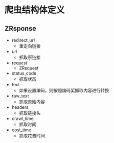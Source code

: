 
爬虫结构体定义
=============

ZRsponse
-----------
+ redirect_url
    - 重定向链接
+ url
    - 抓取原链接
+ request
    - ZRequest
+ status_code
    - 抓取状态
+ text
    - 如果设置编码，则按照编码奖抓取内容进行转换
+ raw_text
    - 抓取原始内容
+ headers
    - 抓取链接头
+ crawl_time 
    - 抓取时间
+ cost_time
    - 抓取花费时间

